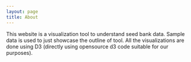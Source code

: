 ```yaml
---
layout: page
title: About
---
```


This website is a visualization tool to understand seed bank data. Sample data is used to just showcase the outline of tool. All the visualizations are done using D3 (directly using opensource d3 code suitable for our purposes).
